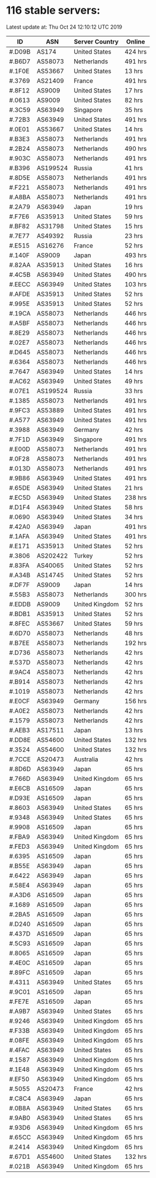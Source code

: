 # 116 stable servers:

Latest update at: Thu Oct 24 12:10:12 UTC 2019

| ID | ASN | Server Country | Online |
| -- | --- | -------------- | ------ |
| #.D09B | AS174 | United States | 424 hrs |
| #.B6D7 | AS58073 | Netherlands | 491 hrs |
| #.1F0E | AS53667 | United States | 13 hrs |
| #.3769 | AS21409 | France | 491 hrs |
| #.8F12 | AS9009 | United States | 17 hrs |
| #.0613 | AS9009 | United States | 82 hrs |
| #.3C59 | AS63949 | Singapore | 35 hrs |
| #.72B3 | AS63949 | United States | 491 hrs |
| #.0E01 | AS53667 | United States | 14 hrs |
| #.B3E3 | AS58073 | Netherlands | 491 hrs |
| #.2B24 | AS58073 | Netherlands | 490 hrs |
| #.903C | AS58073 | Netherlands | 491 hrs |
| #.B396 | AS199524 | Russia | 41 hrs |
| #.8D5E | AS58073 | Netherlands | 491 hrs |
| #.F221 | AS58073 | Netherlands | 491 hrs |
| #.A8BA | AS58073 | Netherlands | 491 hrs |
| #.2A79 | AS63949 | Japan | 19 hrs |
| #.F7E6 | AS35913 | United States | 59 hrs |
| #.BF82 | AS31798 | United States | 15 hrs |
| #.7E77 | AS49392 | Russia | 23 hrs |
| #.E515 | AS16276 | France | 52 hrs |
| #.140F | AS9009 | Japan | 493 hrs |
| #.82AA | AS35913 | United States | 16 hrs |
| #.4C5B | AS63949 | United States | 490 hrs |
| #.EECC | AS63949 | United States | 103 hrs |
| #.AFDE | AS35913 | United States | 52 hrs |
| #.995E | AS35913 | United States | 52 hrs |
| #.19CA | AS58073 | Netherlands | 446 hrs |
| #.A5BF | AS58073 | Netherlands | 446 hrs |
| #.8E29 | AS58073 | Netherlands | 446 hrs |
| #.02E7 | AS58073 | Netherlands | 446 hrs |
| #.D645 | AS58073 | Netherlands | 446 hrs |
| #.6364 | AS58073 | Netherlands | 446 hrs |
| #.7647 | AS63949 | United States | 14 hrs |
| #.AC62 | AS63949 | United States | 49 hrs |
| #.07E1 | AS199524 | Russia | 33 hrs |
| #.1385 | AS58073 | Netherlands | 491 hrs |
| #.9FC3 | AS53889 | United States | 491 hrs |
| #.A577 | AS63949 | United States | 491 hrs |
| #.3988 | AS63949 | Germany | 42 hrs |
| #.7F1D | AS63949 | Singapore | 491 hrs |
| #.E00D | AS58073 | Netherlands | 491 hrs |
| #.0F28 | AS58073 | Netherlands | 491 hrs |
| #.013D | AS58073 | Netherlands | 491 hrs |
| #.9B86 | AS63949 | United States | 491 hrs |
| #.65DE | AS63949 | United States | 21 hrs |
| #.EC5D | AS63949 | United States | 238 hrs |
| #.D1F4 | AS63949 | United States | 58 hrs |
| #.0690 | AS63949 | United States | 34 hrs |
| #.42A0 | AS63949 | Japan | 491 hrs |
| #.1AFA | AS63949 | United States | 491 hrs |
| #.E171 | AS35913 | United States | 52 hrs |
| #.3806 | AS202422 | Turkey | 52 hrs |
| #.83FA | AS40065 | United States | 52 hrs |
| #.A34B | AS14745 | United States | 52 hrs |
| #.DF7F | AS9009 | Japan | 14 hrs |
| #.55B3 | AS58073 | Netherlands | 300 hrs |
| #.EDDB | AS9009 | United Kingdom | 52 hrs |
| #.BDB1 | AS35913 | United States | 52 hrs |
| #.8FEC | AS53667 | United States | 59 hrs |
| #.6D70 | AS58073 | Netherlands | 48 hrs |
| #.B7EE | AS58073 | Netherlands | 192 hrs |
| #.D736 | AS58073 | Netherlands | 42 hrs |
| #.537D | AS58073 | Netherlands | 42 hrs |
| #.9AC4 | AS58073 | Netherlands | 42 hrs |
| #.B914 | AS58073 | Netherlands | 42 hrs |
| #.1019 | AS58073 | Netherlands | 42 hrs |
| #.E0CF | AS63949 | Germany | 156 hrs |
| #.A0E2 | AS58073 | Netherlands | 42 hrs |
| #.1579 | AS58073 | Netherlands | 42 hrs |
| #.AEB3 | AS17511 | Japan | 13 hrs |
| #.DD8E | AS54600 | United States | 132 hrs |
| #.3524 | AS54600 | United States | 132 hrs |
| #.7CCE | AS20473 | Australia | 42 hrs |
| #.8D6D | AS63949 | Japan | 65 hrs |
| #.766D | AS63949 | United Kingdom | 65 hrs |
| #.E6CB | AS16509 | Japan | 65 hrs |
| #.D93E | AS16509 | Japan | 65 hrs |
| #.8603 | AS63949 | United States | 65 hrs |
| #.9348 | AS63949 | United States | 65 hrs |
| #.9908 | AS16509 | Japan | 65 hrs |
| #.FBA9 | AS63949 | United Kingdom | 65 hrs |
| #.FED3 | AS63949 | United Kingdom | 65 hrs |
| #.6395 | AS16509 | Japan | 65 hrs |
| #.B55E | AS63949 | Japan | 65 hrs |
| #.6422 | AS63949 | Japan | 65 hrs |
| #.58E4 | AS63949 | Japan | 65 hrs |
| #.A3D6 | AS16509 | Japan | 65 hrs |
| #.1689 | AS16509 | Japan | 65 hrs |
| #.2BA5 | AS16509 | Japan | 65 hrs |
| #.D240 | AS16509 | Japan | 65 hrs |
| #.437D | AS16509 | Japan | 65 hrs |
| #.5C93 | AS16509 | Japan | 65 hrs |
| #.8065 | AS16509 | Japan | 65 hrs |
| #.4E0C | AS16509 | Japan | 65 hrs |
| #.89FC | AS16509 | Japan | 65 hrs |
| #.4311 | AS63949 | United States | 65 hrs |
| #.9C01 | AS16509 | Japan | 65 hrs |
| #.FE7E | AS16509 | Japan | 65 hrs |
| #.A9B7 | AS63949 | United States | 65 hrs |
| #.9246 | AS63949 | United Kingdom | 65 hrs |
| #.F33B | AS63949 | United Kingdom | 65 hrs |
| #.08FE | AS63949 | United Kingdom | 65 hrs |
| #.4FAC | AS63949 | United States | 65 hrs |
| #.1587 | AS63949 | United Kingdom | 65 hrs |
| #.1E48 | AS63949 | United Kingdom | 65 hrs |
| #.EF50 | AS63949 | United Kingdom | 65 hrs |
| #.5055 | AS20473 | France | 42 hrs |
| #.C8C4 | AS63949 | Japan | 65 hrs |
| #.0B8A | AS63949 | United States | 65 hrs |
| #.9AB0 | AS63949 | United States | 65 hrs |
| #.93D6 | AS63949 | United Kingdom | 65 hrs |
| #.65CC | AS63949 | United Kingdom | 65 hrs |
| #.2414 | AS63949 | United Kingdom | 65 hrs |
| #.67D1 | AS54600 | United States | 132 hrs |
| #.021B | AS63949 | United Kingdom | 65 hrs |

